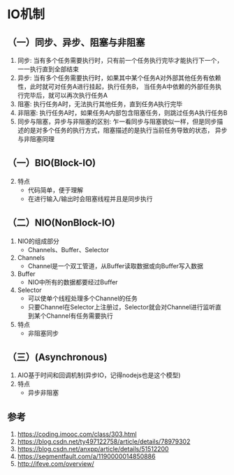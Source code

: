 # IO机制
## （一）同步、异步、阻塞与非阻塞
1. 同步: 当有多个任务需要执行时，只有前一个任务执行完毕才能执行下一个，一一执行直到全部结束
2. 异步: 当有多个任务需要执行时，如果其中某个任务A对外部其他任务有依赖性，此时就可对任务A进行挂起，执行任务B，
    当任务A中依赖的外部任务执行完毕后，就可以再次执行任务A
3. 阻塞: 执行任务A时，无法执行其他任务，直到任务A执行完毕
3. 非阻塞: 执行任务A时，如果任务A内部包含阻塞任务，则跳过任务A执行任务B
4. 同步与阻塞，异步与非阻塞的区别: 乍一看同步与阻塞貌似一样，但是同步描述的是对多个任务的执行方式，阻塞描述的是执行当前任务导致的状态，
    异步与非阻塞同理
## （一）BIO(Block-IO)
2. 特点
    * 代码简单，便于理解
    * 在进行输入/输出时会阻塞线程并且是同步执行
## （二）NIO(NonBlock-IO)
1. NIO的组成部分
    * Channels、Buffer、Selector
2. Channels
    * Channel是一个双工管道，从Buffer读取数据或向Buffer写入数据
3. Buffer
    * NIO中所有的数据都要经过Buffer
4. Selector
    * 可以使单个线程处理多个Channel的任务
    * 只要Channel在Selector上注册过，Selector就会对Channel进行监听直到某个Channel有任务需要执行
2. 特点
    * 非阻塞同步
## （三）(Asynchronous)
1. AIO基于时间和回调机制(异步IO，记得nodejs也是这个模型)
2. 特点
    * 异步非阻塞
## 参考
1. https://coding.imooc.com/class/303.html
2. https://blog.csdn.net/ty497122758/article/details/78979302
3. https://blog.csdn.net/anxpp/article/details/51512200
4. https://segmentfault.com/a/1190000014850886
5. http://ifeve.com/overview/





